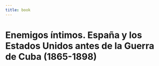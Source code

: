 ```yaml
---
title: book
---
```

# Enemigos íntimos. España y los Estados Unidos antes de la Guerra de Cuba (1865-1898) 

